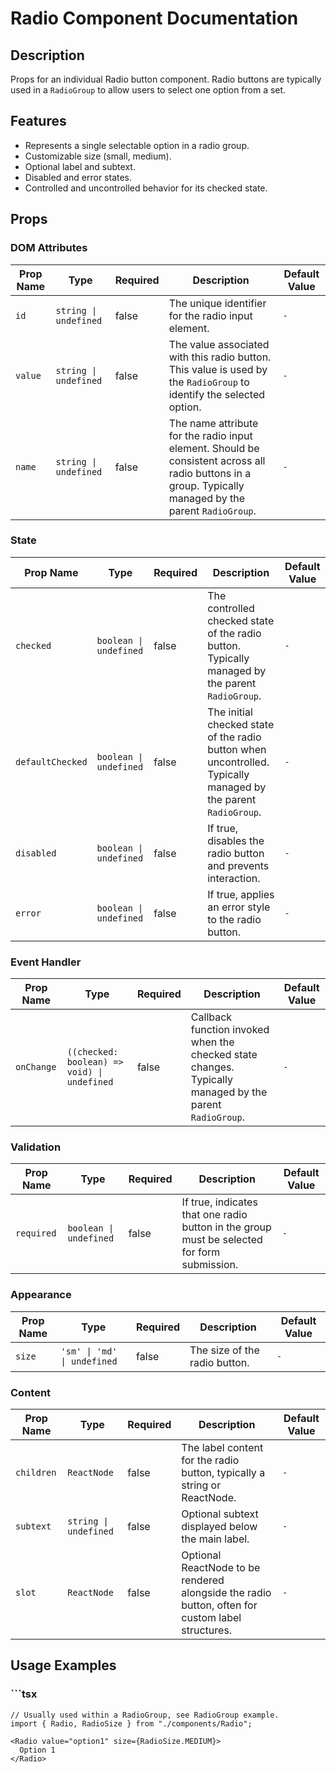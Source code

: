 # Radio Component Documentation

## Description
Props for an individual Radio button component.
Radio buttons are typically used in a `RadioGroup` to allow users to select one option from a set.

## Features
- Represents a single selectable option in a radio group.
- Customizable size (small, medium).
- Optional label and subtext.
- Disabled and error states.
- Controlled and uncontrolled behavior for its checked state.

## Props

### DOM Attributes

| Prop Name     | Type        | Required | Description | Default Value |
|---------------|-------------|----------|-------------|---------------|
| `id` | `string \| undefined` | false | The unique identifier for the radio input element. | `-` |
| `value` | `string \| undefined` | false | The value associated with this radio button. This value is used by the `RadioGroup` to identify the selected option. | `-` |
| `name` | `string \| undefined` | false | The name attribute for the radio input element. Should be consistent across all radio buttons in a group. Typically managed by the parent `RadioGroup`. | `-` |

### State

| Prop Name     | Type        | Required | Description | Default Value |
|---------------|-------------|----------|-------------|---------------|
| `checked` | `boolean \| undefined` | false | The controlled checked state of the radio button. Typically managed by the parent `RadioGroup`. | `-` |
| `defaultChecked` | `boolean \| undefined` | false | The initial checked state of the radio button when uncontrolled. Typically managed by the parent `RadioGroup`. | `-` |
| `disabled` | `boolean \| undefined` | false | If true, disables the radio button and prevents interaction. | `-` |
| `error` | `boolean \| undefined` | false | If true, applies an error style to the radio button. | `-` |

### Event Handler

| Prop Name     | Type        | Required | Description | Default Value |
|---------------|-------------|----------|-------------|---------------|
| `onChange` | `((checked: boolean) => void) \| undefined` | false | Callback function invoked when the checked state changes. Typically managed by the parent `RadioGroup`. | `-` |

### Validation

| Prop Name     | Type        | Required | Description | Default Value |
|---------------|-------------|----------|-------------|---------------|
| `required` | `boolean \| undefined` | false | If true, indicates that one radio button in the group must be selected for form submission. | `-` |

### Appearance

| Prop Name     | Type        | Required | Description | Default Value |
|---------------|-------------|----------|-------------|---------------|
| `size` | `'sm' \| 'md' \| undefined` | false | The size of the radio button. | `-` |

### Content

| Prop Name     | Type        | Required | Description | Default Value |
|---------------|-------------|----------|-------------|---------------|
| `children` | `ReactNode` | false | The label content for the radio button, typically a string or ReactNode. | `-` |
| `subtext` | `string \| undefined` | false | Optional subtext displayed below the main label. | `-` |
| `slot` | `ReactNode` | false | Optional ReactNode to be rendered alongside the radio button, often for custom label structures. | `-` |

## Usage Examples

### ```tsx
```tsx
// Usually used within a RadioGroup, see RadioGroup example.
import { Radio, RadioSize } from "./components/Radio";

<Radio value="option1" size={RadioSize.MEDIUM}>
  Option 1
</Radio>
